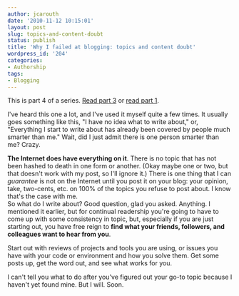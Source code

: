 ```yaml
---
author: jcarouth
date: '2010-11-12 10:15:01'
layout: post
slug: topics-and-content-doubt
status: publish
title: 'Why I failed at blogging: topics and content doubt'
wordpress_id: '204'
categories:
- Authorship
tags:
- Blogging
---
```


This is part 4 of a series. [Read part 3](http://carouth.com/2010/11/11/time/)
or [read part 1](http://carouth.com/2010/11/09/why-i-failed-at-blogging/).

I've heard this one a lot, and I've used it myself quite a few times. It
usually goes something like this, "I have no idea what to write about," or,
"Everything I start to write about has already been covered by people much
smarter than me." Wait, did I just admit there is one person smarter than me?
Crazy.

**The Internet does have everything on it**. There is no topic that has not been hashed to death in one form or another. (Okay maybe one or two, but that doesn't work with my post, so I'll ignore it.) There is one thing that I can _guarantee_ is not on the Internet until you post it on your blog: your opinion, take, two-cents, etc. on 100% of the topics you refuse to post about. I know that's the case with me.  
So what do I write about? Good question, glad you asked. Anything. I mentioned
it earlier, but for continual readership you're going to have to come up with
some consistency in topic, but, especially if you are just starting out, you
have free reign to **find what your friends, followers, and colleagues want to
hear from you**.

Start out with reviews of projects and tools you are using, or issues you have
with your code or environment and how you solve them. Get some posts up, get
the word out, and see what works for you.

I can't tell you what to do after you've figured out your go-to topic because
I haven't yet found mine. But I will. Soon.

